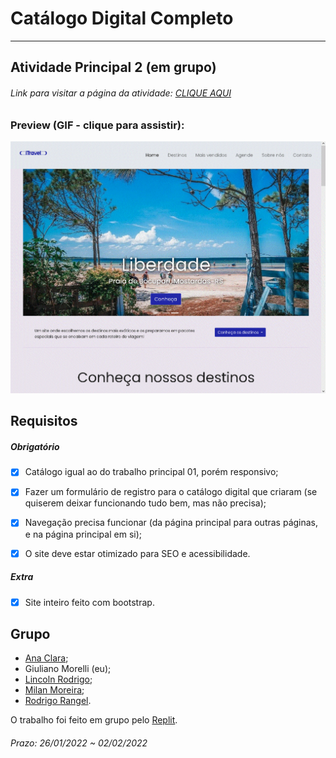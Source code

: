 # Catálogo Digital Completo  

---  

## Atividade Principal 2 (em grupo)  

###### Link para visitar a página da atividade: [CLIQUE AQUI](https://giunossauro.github.io/iFood_Lets-Code_Sala-842/1_Front-End-Estatico/Projetos/2_Catalogo-Digital-Completo/index.html)

### Preview (GIF - clique para assistir):  

![Preview (GIF - clique para assistir)](https://github.com/Giunossauro/iFood_Lets-Code_Sala-842/blob/master/1_Front-End-Estatico/Projetos/2_Catalogo-Digital-Completo/imagem/1p2.gif)

## Requisitos  

##### Obrigatório  

- [x] Catálogo igual ao do trabalho principal 01, porém responsivo;  

- [x] Fazer um formulário de registro para o catálogo digital que criaram (se quiserem deixar funcionando tudo bem, mas não precisa);  

- [x] Navegação precisa funcionar (da página principal para outras páginas, e na página principal em si);  

- [x] O site deve estar otimizado para SEO e acessibilidade.  

##### Extra  

- [x] Site inteiro feito com bootstrap.  

## Grupo  
- [Ana Clara](https://github.com/acbarbeta);  
- Giuliano Morelli (eu);  
- [Lincoln Rodrigo](https://github.com/LinkolnR);  
- [Milan Moreira](https://github.com/Milan-Cruz);  
- [Rodrigo Rangel](https://github.com/rodrigo-rngl).  

O trabalho foi feito em grupo pelo [Replit](https://replit.com/@lincolnR/Teste).  

###### Prazo: 26/01/2022 ~ 02/02/2022  
